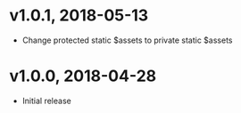 # v1.0.1, 2018-05-13
* Change protected static $assets to private static $assets

# v1.0.0, 2018-04-28
* Initial release
